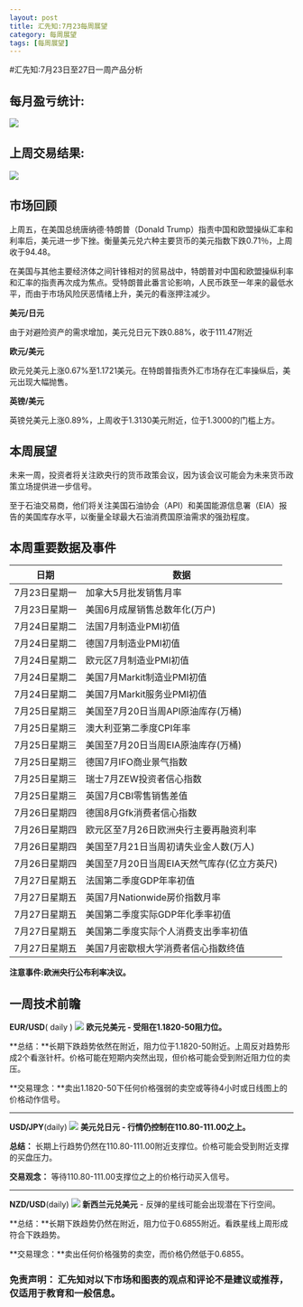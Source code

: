 ```yaml
---
layout: post
title: 汇先知:7月23每周展望
category: 每周展望
tags: [每周展望]
---
```



#汇先知:7月23日至27日一周产品分析


## 每月盈亏统计: ##

![](https://i.imgur.com/Axph2Kr.png)

## 上周交易结果: ##

![](https://i.imgur.com/L8Gq1Oj.png)

## 市场回顾 ##
上周五，在美国总统唐纳德·特朗普（Donald Trump）指责中国和欧盟操纵汇率和利率后，美元进一步下挫。衡量美元兑六种主要货币的美元指数下跌0.71％，上周收于94.48。   
 
在美国与其他主要经济体之间针锋相对的贸易战中，特朗普对中国和欧盟操纵利率和汇率的指责再次成为焦点。受特朗普此番言论影响，人民币跌至一年来的最低水平，而由于市场风险厌恶情绪上升，美元的看涨押注减少。

**美元/日元**  

由于对避险资产的需求增加，美元兑日元下跌0.88%，收于111.47附近

**欧元/美元**  

欧元兑美元上涨0.67%至1.1721美元。在特朗普指责外汇市场存在汇率操纵后，美元出现大幅抛售。

**英镑/美元**

英镑兑美元上涨0.89%，上周收于1.3130美元附近，位于1.3000的门槛上方。


## 本周展望 ##
未来一周，投资者将关注欧央行的货币政策会议，因为该会议可能会为未来货币政策立场提供进一步信号。


至于石油交易商，他们将关注美国石油协会（API）和美国能源信息署（EIA）报告的美国库存水平，以衡量全球最大石油消费国原油需求的强劲程度。  

## 本周重要数据及事件 ##
| 日期  | 数据 |
| ------ | ------ |
| 7月23日星期一 | 加拿大5月批发销售月率 |
| 7月23日星期一 | 美国6月成屋销售总数年化(万户) |
| 7月24日星期二 | 法国7月制造业PMI初值 |
| 7月24日星期二 | 德国7月制造业PMI初值 |
| 7月24日星期二 | 欧元区7月制造业PMI初值 |
| 7月24日星期二 | 美国7月Markit制造业PMI初值 |
| 7月24日星期二 | 美国7月Markit服务业PMI初值 |
| 7月25日星期三 |美国至7月20日当周API原油库存(万桶) |
| 7月25日星期三 | 澳大利亚第二季度CPI年率 |
| 7月25日星期三 | 美国至7月20日当周EIA原油库存(万桶) |
| 7月25日星期三 | 德国7月IFO商业景气指数 |
| 7月25日星期三 | 瑞士7月ZEW投资者信心指数 |
| 7月25日星期三 | 英国7月CBI零售销售差值 |
| 7月26日星期四  | 德国8月Gfk消费者信心指数 |
| 7月26日星期四  | 欧元区至7月26日欧洲央行主要再融资利率 |
| 7月26日星期四  | 美国至7月21日当周初请失业金人数(万人) |
| 7月26日星期四  | 美国至7月20日当周EIA天然气库存(亿立方英尺) |
| 7月27日星期五  | 法国第二季度GDP年率初值 |
| 7月27日星期五  | 英国7月Nationwide房价指数月率 |
| 7月27日星期五  | 美国第二季度实际GDP年化季率初值 |
| 7月27日星期五  | 美国第二季度实际个人消费支出季率初值 |
| 7月27日星期五  | 美国7月密歇根大学消费者信心指数终值 |


**注意事件:欧洲央行公布利率决议。**

## 一周技术前瞻 ##

**EUR/USD**( daily )
![](https://i.imgur.com/xMKiWAE.png)
**欧元兑美元 - 受阻在1.1820-50阻力位。**

**总结：**长期下跌趋势依然在附近，阻力位于1.1820-50附近。上周反对趋势形成2个看涨针杆。价格可能在短期内突然出现，但价格可能会受到附近阻力位的卖压。  

**交易理念：**卖出1.1820-50下任何价格强弱的卖空或等待4小时或日线图上的价格动作信号。

----------

**USD/JPY**(daily)
![](https://i.imgur.com/1SuSdzS.png)
**美元兑日元 - 行情仍控制在110.80-111.00之上。**  

**总结：** 长期上行趋势仍然在110.80-111.00附近支撑位。价格可能会受到附近支撑的买盘压力。

**交易观念：**  等待110.80-111.00支撑位之上的价格行动买入信号。	

----------

**NZD/USD**(daily)
![](https://i.imgur.com/dxwRmdP.png)
**新西兰元兑美元** - 反弹的星线可能会出现潜在下行空间。  

**总结：**长期下跌趋势仍然在附近，阻力位于0.6855附近。看跌星线上周形成符合下跌趋势。

**交易理念：**卖出任何价格强势的卖空，而价格仍然低于0.6855。



### 免责声明： 汇先知对以下市场和图表的观点和评论不是建议或推荐，仅适用于教育和一般信息。 ###

